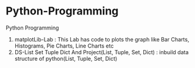 # Python-Programming
Python Programming
1. matplotLib-Lab : This Lab has code to plots the graph like Bar Charts, Histograms, Pie Charts, Line Charts etc
2. DS-List Set Tuple Dict And Project(List, Tuple, Set, Dict) : inbuild data structure of python(List, Tuple, Set, Dict)
